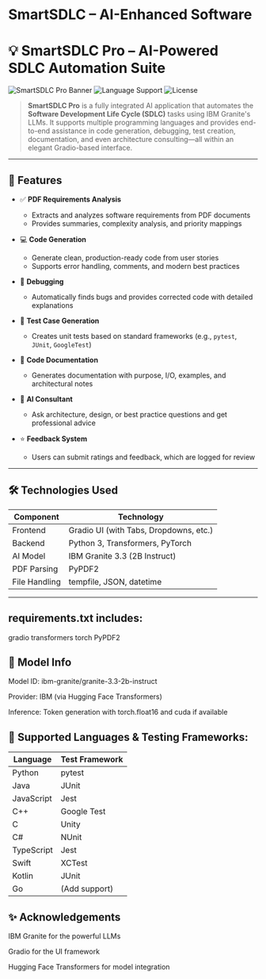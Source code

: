 # SmartSDLC – AI-Enhanced Software

# 💡 SmartSDLC Pro – AI-Powered SDLC Automation Suite

![SmartSDLC Pro Banner](https://img.shields.io/badge/AI%20Model-IBM%20Granite-blue?style=for-the-badge)
![Language Support](https://img.shields.io/badge/Languages-Python%2C%20Java%2C%20C%2C%20C%2B%2B%2C%20JS%2C%20More-green?style=for-the-badge)
![License](https://img.shields.io/badge/License-MIT-lightgrey?style=for-the-badge)

> **SmartSDLC Pro** is a fully integrated AI application that automates the **Software Development Life Cycle (SDLC)** tasks using IBM Granite's LLMs. It supports multiple programming languages and provides end-to-end assistance in code generation, debugging, test creation, documentation, and even architecture consulting—all within an elegant Gradio-based interface.

---

## 🚀 Features

- ✅ **PDF Requirements Analysis**
  - Extracts and analyzes software requirements from PDF documents
  - Provides summaries, complexity analysis, and priority mappings

- 💻 **Code Generation**
  - Generate clean, production-ready code from user stories
  - Supports error handling, comments, and modern best practices

- 🐞 **Debugging**
  - Automatically finds bugs and provides corrected code with detailed explanations

- 🧪 **Test Case Generation**
  - Creates unit tests based on standard frameworks (e.g., `pytest`, `JUnit`, `GoogleTest`)

- 📝 **Code Documentation**
  - Generates documentation with purpose, I/O, examples, and architectural notes

- 💬 **AI Consultant**
  - Ask architecture, design, or best practice questions and get professional advice

- ⭐ **Feedback System**
  - Users can submit ratings and feedback, which are logged for review

---

## 🛠️ Technologies Used

| Component        | Technology                            |
|------------------|----------------------------------------|
| Frontend         | Gradio UI (with Tabs, Dropdowns, etc.) |
| Backend          | Python 3, Transformers, PyTorch        |
| AI Model         | IBM Granite 3.3 (2B Instruct)          |
| PDF Parsing      | PyPDF2                                 |
| File Handling    | tempfile, JSON, datetime               |

---
## requirements.txt includes:
gradio
transformers
torch
PyPDF2
## 🧠 Model Info
Model ID: ibm-granite/granite-3.3-2b-instruct

Provider: IBM (via Hugging Face Transformers)

Inference: Token generation with torch.float16 and cuda if available
## 🧪 Supported Languages & Testing Frameworks:
| Language   | Test Framework |
| ---------- | -------------- |
| Python     | pytest         |
| Java       | JUnit          |
| JavaScript | Jest           |
| C++        | Google Test    |
| C          | Unity          |
| C#         | NUnit          |
| TypeScript | Jest           |
| Swift      | XCTest         |
| Kotlin     | JUnit          |
| Go         | (Add support)  |

## ✨ Acknowledgements
IBM Granite for the powerful LLMs

Gradio for the UI framework

Hugging Face Transformers for model integration
